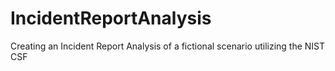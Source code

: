 # IncidentReportAnalysis
Creating an Incident Report Analysis of a fictional scenario utilizing the NIST CSF
